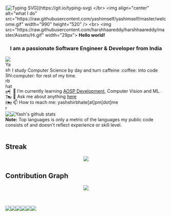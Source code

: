 [![Typing SVG](https://readme-typing-svg.herokuapp.com?color=%23F76767&center=true&width=500&lines=Hello+world!+I+am+Yash;I+am+a+Software+Engineer+by+profession;I+work+on+various+projects+in+my+free+time;Thanks+for+visiting+my+profile.)](https://git.io/typing-svg)
</br>
      <img align="center" alt="what I do" src="https://raw.githubusercontent.com/yashimself/yashimself/master/welcome.gif" width="990" height="520" />
      <br>
      <img src="https://raw.githubusercontent.com/harshhaareddy/harshhaareddy/master/Assets/Hi.gif" width="29px"> **Hello world!**</br>
<h3 align="center"> I am a passionate Software Engineer & Developer from India</h3>
<a href="https://twitter.com/shirbhateyash">
  <img align="left" alt=" Yash Shirbhate | Twitter" width="21px" src="https://raw.githubusercontent.com/anuraghazra/anuraghazra/master/assets/twitter.svg" />
</a>
<br />
<br />
I study Computer Science by day and turn caffeine :coffee: into code :computer: for rest of my time.
<br />
<br />

- 🌱 I’m currently learning [AOSP Development](https://source.android.com/), Computer Vision and ML.
- 💬 Ask me about anything [here](https://github.com/yashimself/yashimself/issues)
- 📫 How to reach me: yashshirbhate[at]pm[dot]me



 <p align = "center"> <img margin=15px src="https://github-readme-stats.vercel.app/api/top-langs/?username=yashimself&hide=yacc,smpl&langs_count=10&show_icons=true&theme=radical" align = "left"/>

  <img margin=15px src="https://github-readme-stats.vercel.app/api?username=yashimself&show_icons=true&theme=radical&line_height=27" alt="Yash's github stats" align = "left"/> </p>
<br>
  <b>Note:</b> Top languages is only a metric of the languages my public code consists of and doesn't reflect experience or skill level.
<br>
<br>

## Streak
<p align="center"><img src="https://github-readme-streak-stats.herokuapp.com?user=yashimself&date_format=M%20j%5B%2C%20Y%5D&theme=tokyonight&hide_rank=false&count_private=true&border_radius=10&line_height=28&hide_border=true&text_color=a3a3a3"></p>

## Contribution Graph

<p align = "center">
 <img src="https://activity-graph.herokuapp.com/graph?username=yashimself&text_color=a3a3a3&border_radius=10&line_height=28&hide_border=true&text_color=a3a3a3&theme=redical&area=true&area_color=a3a3a3"></p>
 <br>
 
<p align = "center">
<a href="https://github.com/yashimself/face_attendance">
  <img align="left" float=left src="https://github-readme-stats.vercel.app/api/pin/?username=yashimself&show_icons=true&repo=face_attendance&theme=radical" />
</a>
<a href="https://github.com/yashimself/android_kernel_sdm660">
  <img align="left" float=left src="https://github-readme-stats.vercel.app/api/pin/?username=yashimself&show_icons=true&repo=android_kernel_sdm660&theme=radical" />
</a>
<a href="https://github.com/yashimself/proprietary_vendor_asus">
  <img align="left" float=left src="https://github-readme-stats.vercel.app/api/pin/?username=yashimself&show_icons=true&repo=proprietary_vendor_asus&theme=radical" />
</a>
<a href="https://github.com/yashimself/cowin-alerts">
  <img align="left" float=left src="https://github-readme-stats.vercel.app/api/pin/?username=yashimself&show_icons=true&repo=cowin-alerts&theme=radical" />
</a>
<a href="https://github.com/yashimself/RSA">
  <img align="left" float=left src="https://github-readme-stats.vercel.app/api/pin/?username=yashimself&show_icons=true&repo=RSA&theme=radical" />
</a>
<a href="https://github.com/yashimself/attend-google-meet-meetings">
  <img align="left" float=left src="https://github-readme-stats.vercel.app/api/pin/?username=yashimself&show_icons=true&repo=attend-google-meet-meetings&theme=radical" />
</a>
  </p>
